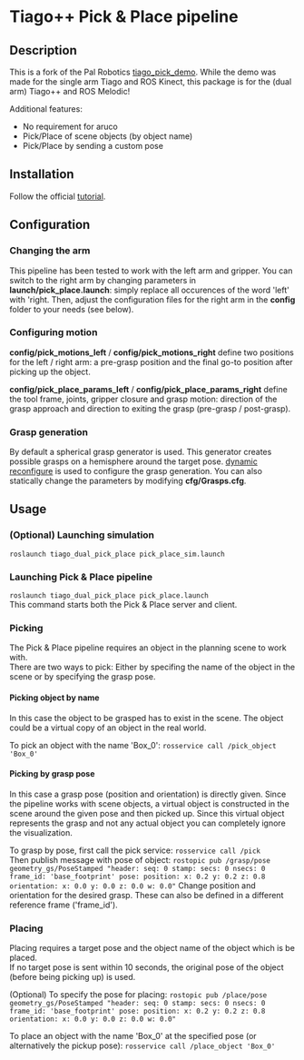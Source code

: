 # Tiago++ Pick & Place pipeline

## Description
This is a fork of the Pal Robotics [tiago_pick_demo](https://github.com/pal-robotics/tiago_tutorials/tree/kinetic-devel/tiago_pick_demo). While the demo was made for the single arm Tiago and ROS Kinect, this package is for the (dual arm) Tiago++ and ROS Melodic!

Additional features:
* No requirement for aruco
* Pick/Place of scene objects (by object name)
* Pick/Place by sending a custom pose

## Installation
Follow the official [tutorial](http://wiki.ros.org/Robots/TIAGo%2B%2B/Tutorials/Installation/InstallUbuntuAndROS).

## Configuration
### Changing the arm
This pipeline has been tested to work with the left arm and gripper. You can switch to the right arm by changing parameters in __launch/pick_place.launch__: simply replace all occurences of the word 'left' with 'right. Then, adjust the configuration files for the right arm in the __config__ folder to your needs (see below).

### Configuring motion
__config/pick_motions_left__ / __config/pick_motions_right__ define two positions for the left / right arm: a pre-grasp position and the final go-to position after picking up the object.

__config/pick_place_params_left__ / __config/pick_place_params_right__ define the tool frame, joints, gripper closure and grasp motion: direction of the grasp approach and direction to exiting the grasp (pre-grasp / post-grasp).

### Grasp generation
By default a spherical grasp generator is used. This generator creates possible grasps on a hemisphere around the target pose. [dynamic reconfigure](http://wiki.ros.org/dynamic_reconfigurehttp://wiki.ros.org/dynamic_reconfigure) is used to configure the grasp generation. You can also statically change the parameters by modifying __cfg/Grasps.cfg__.

## Usage
### (Optional) Launching simulation
`roslaunch tiago_dual_pick_place pick_place_sim.launch`

### Launching Pick & Place pipeline
`roslaunch tiago_dual_pick_place pick_place.launch`  
This command starts both the Pick & Place server and client.

### Picking
The Pick & Place pipeline requires an object in the planning scene to work with.  
There are two ways to pick: Either by specifing the name of the object in the scene or by specifying the grasp pose.

#### Picking object by name
In this case the object to be grasped has to exist in the scene. The object could be a virtual copy of an object in the real world.

To pick an object with the name 'Box_0': `rosservice call /pick_object 'Box_0'`

#### Picking by grasp pose
In this case a grasp pose (position and orientation) is directly given. Since the pipeline works with scene objects, a virtual object is constructed in the scene around the given pose and then picked up. Since this virtual object represents the grasp and not any actual object you can completely ignore the visualization.

To grasp by pose, first call the pick service: `rosservice call /pick`  
Then publish message with pose of object:
`rostopic pub /grasp/pose geometry_gs/PoseStamped "header:
  seq: 0
  stamp:
    secs: 0
    nsecs: 0
  frame_id: 'base_footprint'
pose:
  position:
    x: 0.2
    y: 0.2
    z: 0.8
  orientation:
    x: 0.0
    y: 0.0
    z: 0.0
    w: 0.0"`
Change position and orientation for the desired grasp. These can also be defined in a different reference frame ('frame_id').

### Placing
Placing requires a target pose and the object name of the object which is be placed.  
If no target pose is sent within 10 seconds, the original pose of the object (before being picking up) is used.

(Optional) To specify the pose for placing:
`rostopic pub /place/pose geometry_gs/PoseStamped "header:
  seq: 0
  stamp:
    secs: 0
    nsecs: 0
  frame_id: 'base_footprint'
pose:
  position:
    x: 0.2
    y: 0.2
    z: 0.8
  orientation:
    x: 0.0
    y: 0.0
    z: 0.0
    w: 0.0"`

To place an object with the name 'Box_0' at the specified pose (or alternatively the pickup pose): `rosservice call /place_object 'Box_0'`
